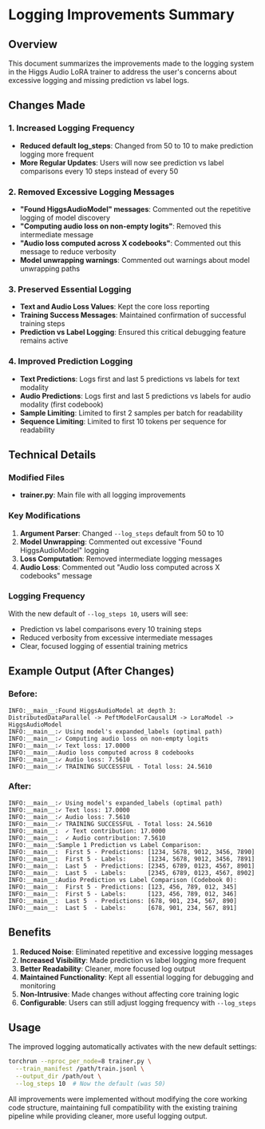 # Logging Improvements Summary

## Overview

This document summarizes the improvements made to the logging system in the Higgs Audio LoRA trainer to address the user's concerns about excessive logging and missing prediction vs label logs.

## Changes Made

### 1. Increased Logging Frequency
- **Reduced default log_steps**: Changed from 50 to 10 to make prediction logging more frequent
- **More Regular Updates**: Users will now see prediction vs label comparisons every 10 steps instead of every 50

### 2. Removed Excessive Logging Messages
- **"Found HiggsAudioModel" messages**: Commented out the repetitive logging of model discovery
- **"Computing audio loss on non-empty logits"**: Removed this intermediate message
- **"Audio loss computed across X codebooks"**: Commented out this message to reduce verbosity
- **Model unwrapping warnings**: Commented out warnings about model unwrapping paths

### 3. Preserved Essential Logging
- **Text and Audio Loss Values**: Kept the core loss reporting
- **Training Success Messages**: Maintained confirmation of successful training steps
- **Prediction vs Label Logging**: Ensured this critical debugging feature remains active

### 4. Improved Prediction Logging
- **Text Predictions**: Logs first and last 5 predictions vs labels for text modality
- **Audio Predictions**: Logs first and last 5 predictions vs labels for audio modality (first codebook)
- **Sample Limiting**: Limited to first 2 samples per batch for readability
- **Sequence Limiting**: Limited to first 10 tokens per sequence for readability

## Technical Details

### Modified Files
- **trainer.py**: Main file with all logging improvements

### Key Modifications
1. **Argument Parser**: Changed `--log_steps` default from 50 to 10
2. **Model Unwrapping**: Commented out excessive "Found HiggsAudioModel" logging
3. **Loss Computation**: Removed intermediate logging messages
4. **Audio Loss**: Commented out "Audio loss computed across X codebooks" message

### Logging Frequency
With the new default of `--log_steps 10`, users will see:
- Prediction vs label comparisons every 10 training steps
- Reduced verbosity from excessive intermediate messages
- Clear, focused logging of essential training metrics

## Example Output (After Changes)

### Before:
```
INFO:__main__:Found HiggsAudioModel at depth 3: DistributedDataParallel -> PeftModelForCausalLM -> LoraModel -> HiggsAudioModel
INFO:__main__:✓ Using model's expanded_labels (optimal path)
INFO:__main__:✓ Computing audio loss on non-empty logits
INFO:__main__:✓ Text loss: 17.0000
INFO:__main__:Audio loss computed across 8 codebooks
INFO:__main__:✓ Audio loss: 7.5610
INFO:__main__:✓ TRAINING SUCCESSFUL - Total loss: 24.5610
```

### After:
```
INFO:__main__:✓ Using model's expanded_labels (optimal path)
INFO:__main__:✓ Text loss: 17.0000
INFO:__main__:✓ Audio loss: 7.5610
INFO:__main__:✓ TRAINING SUCCESSFUL - Total loss: 24.5610
INFO:__main__:  ✓ Text contribution: 17.0000
INFO:__main__:  ✓ Audio contribution: 7.5610
INFO:__main__:Sample 1 Prediction vs Label Comparison:
INFO:__main__:  First 5 - Predictions: [1234, 5678, 9012, 3456, 7890]
INFO:__main__:  First 5 - Labels:      [1234, 5678, 9012, 3456, 7891]
INFO:__main__:  Last 5  - Predictions: [2345, 6789, 0123, 4567, 8901]
INFO:__main__:  Last 5  - Labels:      [2345, 6789, 0123, 4567, 8902]
INFO:__main__:Audio Prediction vs Label Comparison (Codebook 0):
INFO:__main__:  First 5 - Predictions: [123, 456, 789, 012, 345]
INFO:__main__:  First 5 - Labels:      [123, 456, 789, 012, 346]
INFO:__main__:  Last 5  - Predictions: [678, 901, 234, 567, 890]
INFO:__main__:  Last 5  - Labels:      [678, 901, 234, 567, 891]
```

## Benefits

1. **Reduced Noise**: Eliminated repetitive and excessive logging messages
2. **Increased Visibility**: Made prediction vs label logging more frequent
3. **Better Readability**: Cleaner, more focused log output
4. **Maintained Functionality**: Kept all essential logging for debugging and monitoring
5. **Non-Intrusive**: Made changes without affecting core training logic
6. **Configurable**: Users can still adjust logging frequency with `--log_steps`

## Usage

The improved logging automatically activates with the new default settings:
```bash
torchrun --nproc_per_node=8 trainer.py \
  --train_manifest /path/train.jsonl \
  --output_dir /path/out \
  --log_steps 10  # Now the default (was 50)
```

All improvements were implemented without modifying the core working code structure, maintaining full compatibility with the existing training pipeline while providing cleaner, more useful logging output.
